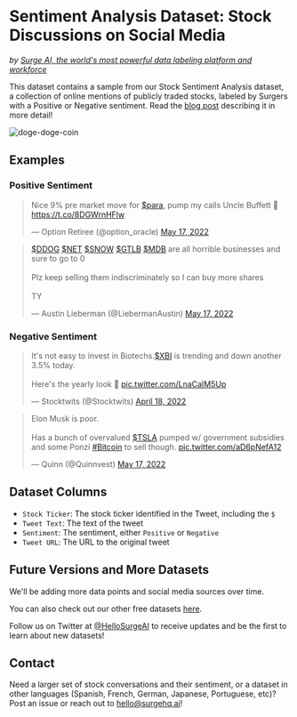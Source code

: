 # Sentiment Analysis Dataset: Stock Discussions on Social Media
*by [Surge AI, the world's most powerful data labeling platform and workforce](https://www.surgehq.ai/)*

This dataset contains a sample from our Stock Sentiment Analysis dataset, a collection of online mentions of publicly traded stocks, labeled by Surgers with a Positive or Negative sentiment. Read the [blog post](https://www.surgehq.ai/blog/sentiment-analysis-dataset-of-social-media-conversations) describing it in more detail!

![doge-doge-coin](https://user-images.githubusercontent.com/102375/172500179-4c692866-794d-42bb-803d-5485e43f3ee9.gif)


## Examples

### Positive Sentiment

<blockquote class="twitter-tweet"><p lang="en" dir="ltr">Nice 9% pre market move for <a href="https://twitter.com/search?q=%24para&amp;src=ctag&amp;ref_src=twsrc%5Etfw">$para</a>, pump my calls Uncle Buffett 🤑 <a href="https://t.co/8DGWrnHFlw">https://t.co/8DGWrnHFlw</a></p>&mdash; Option Retiree (@option_oracle) <a href="https://twitter.com/option_oracle/status/1526484891881377792?ref_src=twsrc%5Etfw">May 17, 2022</a></blockquote> 

<blockquote class="twitter-tweet"><p lang="en" dir="ltr"><a href="https://twitter.com/search?q=%24DDOG&amp;src=ctag&amp;ref_src=twsrc%5Etfw">$DDOG</a> <a href="https://twitter.com/search?q=%24NET&amp;src=ctag&amp;ref_src=twsrc%5Etfw">$NET</a> <a href="https://twitter.com/search?q=%24SNOW&amp;src=ctag&amp;ref_src=twsrc%5Etfw">$SNOW</a> <a href="https://twitter.com/search?q=%24GTLB&amp;src=ctag&amp;ref_src=twsrc%5Etfw">$GTLB</a> <a href="https://twitter.com/search?q=%24MDB&amp;src=ctag&amp;ref_src=twsrc%5Etfw">$MDB</a> are all horrible businesses and sure to go to 0<br><br>Plz keep selling them indiscriminately so I can buy more shares <br><br>TY</p>&mdash; Austin Lieberman (@LiebermanAustin) <a href="https://twitter.com/LiebermanAustin/status/1526578401523470336?ref_src=twsrc%5Etfw">May 17, 2022</a></blockquote>

### Negative Sentiment

<blockquote class="twitter-tweet"><p lang="en" dir="ltr">It&#39;s not easy to invest in Biotechs.<a href="https://twitter.com/search?q=%24XBI&amp;src=ctag&amp;ref_src=twsrc%5Etfw">$XBI</a> is trending and down another 3.5% today.<br><br>Here&#39;s the yearly look 😬 <a href="https://t.co/LnaCaIM5Up">pic.twitter.com/LnaCaIM5Up</a></p>&mdash; Stocktwits (@Stocktwits) <a href="https://twitter.com/Stocktwits/status/1516118234352820225?ref_src=twsrc%5Etfw">April 18, 2022</a></blockquote>

<blockquote class="twitter-tweet"><p lang="en" dir="ltr">Elon Musk is poor. <br><br>Has a bunch of overvalued <a href="https://twitter.com/search?q=%24TSLA&amp;src=ctag&amp;ref_src=twsrc%5Etfw">$TSLA</a> pumped w/ government subsidies and some Ponzi <a href="https://twitter.com/hashtag/Bitcoin?src=hash&amp;ref_src=twsrc%5Etfw">#Bitcoin</a> to sell though. <a href="https://t.co/aD6pNefA12">pic.twitter.com/aD6pNefA12</a></p>&mdash; Quinn (@Quinnvest) <a href="https://twitter.com/Quinnvest/status/1526363218863607809?ref_src=twsrc%5Etfw">May 17, 2022</a></blockquote>

## Dataset Columns

* `Stock Ticker`: The stock ticker identified in the Tweet, including the `$`
* `Tweet Text`: The text of the tweet
* `Sentiment`: The sentiment, either `Positive` or `Negative`
* `Tweet URL`: The URL to the original tweet

## Future Versions and More Datasets

We'll be adding more data points and social media sources over time.

You can also check out our other free datasets [here](https://www.surgehq.ai/datasets).

Follow us on Twitter at [@HelloSurgeAI](http://twitter.com/@HelloSurgeAI) to receive updates and be the first to learn about new datasets!

## Contact

Need a larger set of stock conversations and their sentiment, or a dataset in other languages (Spanish, French, German, Japanese, Portuguese, etc)? Post an issue or reach out to hello@surgehq.ai!
